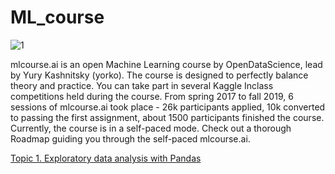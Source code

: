 # ML_course

![1](https://user-images.githubusercontent.com/52573418/106764526-89286c80-6640-11eb-9ff1-2f60977495ef.png)


mlcourse.ai is an open Machine Learning course by OpenDataScience, lead by Yury Kashnitsky (yorko). 
The course is designed to perfectly balance theory and practice.
You can take part in several Kaggle Inclass competitions held during the course.
From spring 2017 to fall 2019, 6 sessions of mlcourse.ai took place - 26k participants applied, 10k converted to passing the first assignment, about 1500 participants finished the course.
Currently, the course is in a self-paced mode.
Check out a thorough Roadmap guiding you through the self-paced mlcourse.ai.

[Topic 1. Exploratory data analysis with Pandas](https://github.com/ValeriiSielikhov/Open-Machine-Learning-Course-mlcourse.ai/tree/master/Topic%201.%20Exploratory%20data%20analysis%20with%20Pandas)
